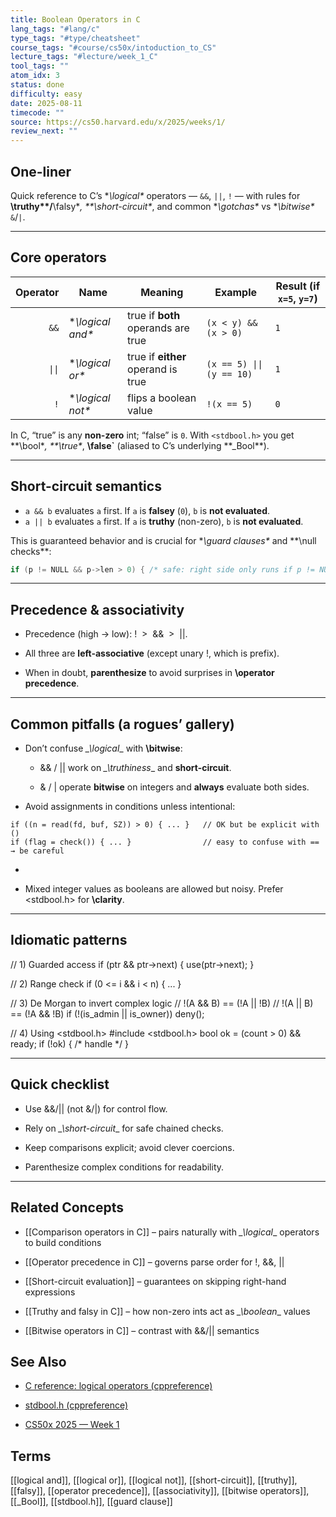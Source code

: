 ```yaml
---
title: Boolean Operators in C
lang_tags: "#lang/c"
type_tags: "#type/cheatsheet"
course_tags: "#course/cs50x/intoduction_to_CS"
lecture_tags: "#lecture/week_1_C"
tool_tags: ""
atom_idx: 3
status: done
difficulty: easy
date: 2025-08-11
timecode: ""
source: https://cs50.harvard.edu/x/2025/weeks/1/
review_next: ""
---
```


## One-liner

Quick reference to C’s **\logical\** operators — `&&`, `||`, `!` — with rules for **\truthy\**/**\falsy\**, **\short-circuit\**, and common **\gotchas\** vs **\bitwise\** `&`/`|`.

---

## Core operators

| Operator | Name                    | Meaning                                    | Example                     | Result (if `x=5`, `y=7`) |
|---------:|-------------------------|--------------------------------------------|-----------------------------|--------------------------|
| `&&`     | **\logical and\**       | true if **both** operands are true         | `(x < y) && (x > 0)`        | `1`                      |
| `\|\|`   | **\logical or\**        | true if **either** operand is true         | `(x == 5) \|\| (y == 10)`   | `1`                      |
| `!`      | **\logical not\**       | flips a boolean value                      | `!(x == 5)`                 | `0`                      |

In C, “true” is any **non-zero** int; “false” is `0`. With `<stdbool.h>` you get **\bool\**, **\true\**, **\false\`** (aliased to C’s underlying **\_Bool\**).

---

## Short-circuit semantics

- `a && b` evaluates `a` first. If `a` is **falsey** (`0`), `b` is **not evaluated**.  
- `a || b` evaluates `a` first. If `a` is **truthy** (non-zero), `b` is **not evaluated**.  

This is guaranteed behavior and is crucial for **\guard clauses\** and **\null checks\**:

```c
if (p != NULL && p->len > 0) { /* safe: right side only runs if p != NULL */ }
````

---

## **Precedence & associativity**

- Precedence (high → low): !  >  &&  >  ||.
    
- All three are **left-associative** (except unary !, which is prefix).
    
- When in doubt, **parenthesize** to avoid surprises in **\operator precedence**.
    

---

## **Common pitfalls (a rogues’ gallery)**

- Don’t confuse *_\logical*_ with **\bitwise**:
    
    - && / || work on *_\truthiness*_ and **short-circuit**.
        
    - & / | operate **bitwise** on integers and **always** evaluate both sides.
        
    
- Avoid assignments in conditions unless intentional:
    

```
if ((n = read(fd, buf, SZ)) > 0) { ... }   // OK but be explicit with ()
if (flag = check()) { ... }                // easy to confuse with == → be careful
```

-   
    
- Mixed integer values as booleans are allowed but noisy. Prefer <stdbool.h> for **\clarity**.
    

---

## **Idiomatic patterns**


// 1) Guarded access
if (ptr && ptr->next) { use(ptr->next); }

// 2) Range check
if (0 <= i && i < n) { ... }

// 3) De Morgan to invert complex logic
// !(A && B)  == (!A || !B)
// !(A || B)  == (!A && !B)
if (!(is_admin || is_owner)) deny();

// 4) Using <stdbool.h>
\#include <stdbool.h>
bool ok = (count > 0) && ready;
if (!ok) { /* handle */ }


---

## **Quick checklist**

- Use &&/|| (not &/|) for control flow.
    
- Rely on *_\short-circuit*_ for safe chained checks.
    
- Keep comparisons explicit; avoid clever coercions.
    
- Parenthesize complex conditions for readability.
    

---

## **Related Concepts**

- [[Comparison operators in C]] – pairs naturally with *_\logical*_ operators to build conditions
    
- [[Operator precedence in C]] – governs parse order for !, &&, ||
    
- [[Short-circuit evaluation]] – guarantees on skipping right-hand expressions
    
- [[Truthy and falsy in C]] – how non-zero ints act as *_\boolean*_ values
    
- [[Bitwise operators in C]] – contrast with &&/|| semantics
    

  

## **See Also**

- [C reference: logical operators (cppreference)](https://en.cppreference.com/w/c/language/operator_logical)
    
- [stdbool.h (cppreference)](https://en.cppreference.com/w/c/types/boolean)
    
- [CS50x 2025 — Week 1](https://cs50.harvard.edu/x/2025/weeks/1/)
    

  

## **Terms**

  

[[logical and]], [[logical or]], [[logical not]], [[short-circuit]], [[truthy]], [[falsy]], [[operator precedence]], [[associativity]], [[bitwise operators]], [[_Bool]], [[stdbool.h]], [[guard clause]]


